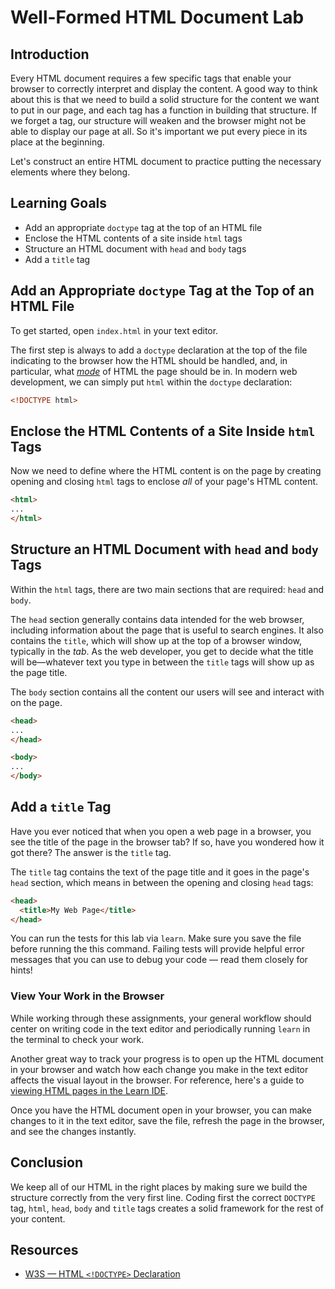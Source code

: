 # Well-Formed HTML Document Lab

## Introduction

Every HTML document requires a few specific tags that enable your browser to
correctly interpret and display the content. A good way to think about this is
that we need to build a solid structure for the content we want to put in our
page, and each tag has a function in building that structure. If we forget a
tag, our structure will weaken and the browser might not be able to display our
page at all. So it's important we put every piece in its place at the beginning.

Let's construct an entire HTML document to practice putting the necessary
elements where they belong.

## Learning Goals

- Add an appropriate `doctype` tag at the top of an HTML file
- Enclose the HTML contents of a site inside `html` tags
- Structure an HTML document with `head` and `body` tags
- Add a `title` tag

## Add an Appropriate `doctype` Tag at the Top of an HTML File

To get started, open `index.html` in your text editor.

The first step is always to add a `doctype` declaration at the top of the file
indicating to the browser how the HTML should be handled, and, in particular,
what
[_mode_](https://developer.mozilla.org/en-US/docs/Web/HTML/Quirks_Mode_and_Standards_Mode)
of HTML the page should be in. In modern web development, we can simply put
`html` within the `doctype` declaration:

```html
<!DOCTYPE html>
```

## Enclose the HTML Contents of a Site Inside `html` Tags

Now we need to define where the HTML content is on the page by creating opening
and closing `html` tags to enclose _all_ of your page's HTML content.

```html
<html>
...
</html>
```

## Structure an HTML Document with `head` and `body` Tags

Within the `html` tags, there are two main sections that are required: `head`
and `body`.

The `head` section generally contains data intended for the web browser,
including information about the page that is useful to search engines. It also
contains the `title`, which will show up at the top of a browser window,
typically in the _tab_. As the web developer, you get to decide what the title
will be—whatever text you type in between the `title` tags will show up as the
page title.

The `body` section contains all the content our users will see and interact with
on the page.

```html
<head>
...
</head>

<body>
...
</body>
```

## Add a `title` Tag

Have you ever noticed that when you open a web page in a browser, you see the
title of the page in the browser tab? If so, have you wondered how it got there?
The answer is the `title` tag.

The `title` tag contains the text of the page title and it goes in the page's
`head` section, which means in between the opening and closing `head` tags:

```html
<head>
  <title>My Web Page</title>
</head>
```

You can run the tests for this lab via `learn`. Make sure you save the file
before running the this command. Failing tests will provide helpful error
messages that you can use to debug your code — read them closely for hints!

### View Your Work in the Browser

While working through these assignments, your general workflow should center on
writing code in the text editor and periodically running `learn` in the
terminal to check your work.

Another great way to track your progress is to open up the HTML document in your
browser and watch how each change you make in the text editor affects the visual
layout in the browser. For reference, here's a guide to
[viewing HTML pages in the Learn IDE][help].

Once you have the HTML document open in your browser, you can make changes to it
in the text editor, save the file, refresh the page in the browser, and see the
changes instantly.

## Conclusion

We keep all of our HTML in the right places by making sure we build the
structure correctly from the very first line. Coding first the correct `DOCTYPE`
tag, `html`, `head`, `body` and `title` tags creates a solid framework for the
rest of your content.

## Resources

* [W3S — HTML `<!DOCTYPE>` Declaration](https://www.w3schools.com/tags/tag_doctype.asp)

[help]: http://help.learn.co/the-learn-ide/common-ide-questions/viewing-html-pages-in-the-learn-ide

